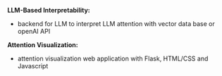 **LLM-Based Interpretability:**

- backend for LLM to interpret LLM attention with vector data base or openAI API



**Attention Visualization:**

- attention visualization web application with Flask, HTML/CSS and Javascript
